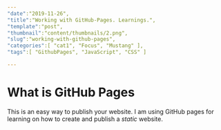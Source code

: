 ```yaml
---
"date":"2019-11-26",
"title":"Working with GitHub-Pages. Learnings.",
"template":"post",
"thumbnail":"content/thumbnails/2.png",
"slug":"working-with-github-pages",
"categories":[ "cat1", "Focus", "Mustang" ],
"tags":[ "GithubPages", "JavaScript", "CSS" ]

---
```


# What is GitHub Pages

This is an easy way to publish your website. I am using GitHub pages for learning on how to create and publish a *static* website. 
